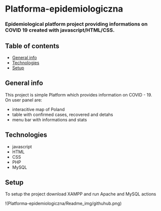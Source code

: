 # Platforma-epidemiologiczna

### Epidemiological platform project providing informations on COVID 19 created with javascript/HTML/CSS.

## Table of contents
* [General info](#general-info)
* [Technologies](#technologies)
* [Setup](#setup)

## General info
This project is simple Platform which provides information on COVID - 19. On user panel are:
* interacitive map of Poland 
* table with confirmed cases, recovered and detahs
* menu bar with informations and stats

## Technologies 
* javascript
* HTML
* CSS
* PHP
* MySQL

## Setup
To setup the project download XAMPP and run Apache and MySQL actions

!(Platforma-epidemiologiczna/Readme_img/githuhub.png)
